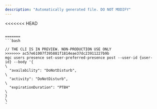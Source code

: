 ```yaml
---
description: "Automatically generated file. DO NOT MODIFY"
---
```


<<<<<<< HEAD
```cli

=======
```bash

// THE CLI IS IN PREVIEW. NON-PRODUCTION USE ONLY
>>>>>>> ac57e61007f395881f1814eae37dc23911227b9b
mgc users presence set-user-preferred-presence post --user-id {user-id} --body '{\
  "availability": "DoNotDisturb",\
  "activity": "DoNotDisturb",\
  "expirationDuration": "PT8H"\
}\
'

```